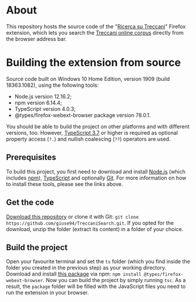 # About
This repository hosts the source code of the "[Ricerca su Treccani](https://addons.mozilla.org/it/firefox/addon/ricerca-su-treccani/)"
Firefox extension, which lets you search the [Treccani online corpus](https://www.treccani.it) directly from the browser address bar.

# Building the extension from source
Source code built on Windows 10 Home Edition, version 1909 (build 18363.1082), using the following tools:
* Node.js version 12.16.2;
* npm version 6.14.4;
* TypeScript version 4.0.3;
* @types/firefox-webext-browser package version 78.0.1.

You should be able to build the project on other platforms and with different versions, too. However,
[TypeScript 3.7](https://www.typescriptlang.org/docs/handbook/release-notes/typescript-3-7.html) or higher is required as optional
property access (`?.`) and nullish coalescing (`??`) operators are used.

## Prerequisites
To build this project, you first need to download and install [Node.js](https://nodejs.org/en/) (which includes
[npm](https://www.npmjs.com/get-npm)), [TypeScript](https://www.typescriptlang.org/) and optionally [Git](https://git-scm.com/).
For more information on how to install these tools, please see the links above.

## Get the code
[Download this repository](https://github.com/giuse94/TreccaniSearch/archive/firefox.zip) or clone it with Git:
`git clone https://github.com/giuse94/TreccaniSearch.git`. If you opted for the download, unzip the folder (extract its content)
in a folder of your choice.

## Build the project
Open your favourite terminal and set the `ts` folder (which you find inside the folder you created in the previous step) as your
working directory. Download and install [this package](https://www.npmjs.com/package/@types/firefox-webext-browser)
via npm: `npm install @types/firefox-webext-browser`. Now you can build the project by simply running `tsc`. As a result, the
`package` folder will be filled with the JavaScript files you need to run the extension in your browser.
